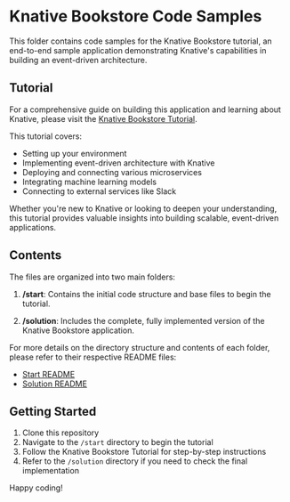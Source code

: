 # Knative Bookstore Code Samples

This folder contains code samples for the Knative Bookstore tutorial, an end-to-end sample application demonstrating Knative's capabilities in building an event-driven architecture.

## Tutorial

For a comprehensive guide on building this application and learning about Knative, please visit the [Knative Bookstore Tutorial](https://knative.dev/docs/bookstore/page-0/welcome-knative-bookstore-tutorial/).

This tutorial covers:
- Setting up your environment
- Implementing event-driven architecture with Knative
- Deploying and connecting various microservices
- Integrating machine learning models
- Connecting to external services like Slack

Whether you're new to Knative or looking to deepen your understanding, this tutorial provides valuable insights into building scalable, event-driven applications.

## Contents

The files are organized into two main folders:

1. **/start**: Contains the initial code structure and base files to begin the tutorial.

2. **/solution**: Includes the complete, fully implemented version of the Knative Bookstore application.

For more details on the directory structure and contents of each folder, please refer to their respective README files:

- [Start README](start/README.md)
- [Solution README](solution/README.md)

## Getting Started

1. Clone this repository
2. Navigate to the `/start` directory to begin the tutorial
3. Follow the Knative Bookstore Tutorial for step-by-step instructions
4. Refer to the `/solution` directory if you need to check the final implementation

Happy coding!
